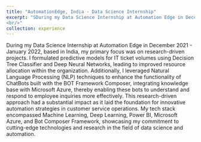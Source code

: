 ```yaml
---
title: "AutomationEdge, India - Data Science Internship"
excerpt: "SDuring my Data Science Internship at Automation Edge in December 2021 - January 2022, based in India, my primary focus was on research-driven projects. I formulated predictive models for IT ticket volumes using Decision Tree Classifier and Deep Neural Networks, leading to improved resource allocation within the organization. Additionally, I leveraged Natural Language Processing (NLP) techniques to enhance the functionality of ChatBots built with the BOT Framework Composer, integrating knowledge base with Microsoft Azure, thereby enabling these bots to understand and respond to employee inquiries more effectively. This research-driven approach had a substantial impact as it laid the foundation for innovative automation strategies in customer service operations. My tech stack encompassed Machine Learning, Deep Learning, Power BI, Microsoft Azure, and Bot Composer Framework, showcasing my commitment to cutting-edge technologies and research in the field of data science and automation.
<br/>"
collection: experience
---
```


During my Data Science Internship at Automation Edge in December 2021 - January 2022, based in India, my primary focus was on research-driven projects. I formulated predictive models for IT ticket volumes using Decision Tree Classifier and Deep Neural Networks, leading to improved resource allocation within the organization. Additionally, I leveraged Natural Language Processing (NLP) techniques to enhance the functionality of ChatBots built with the BOT Framework Composer, integrating knowledge base with Microsoft Azure, thereby enabling these bots to understand and respond to employee inquiries more effectively. This research-driven approach had a substantial impact as it laid the foundation for innovative automation strategies in customer service operations. My tech stack encompassed Machine Learning, Deep Learning, Power BI, Microsoft Azure, and Bot Composer Framework, showcasing my commitment to cutting-edge technologies and research in the field of data science and automation.







